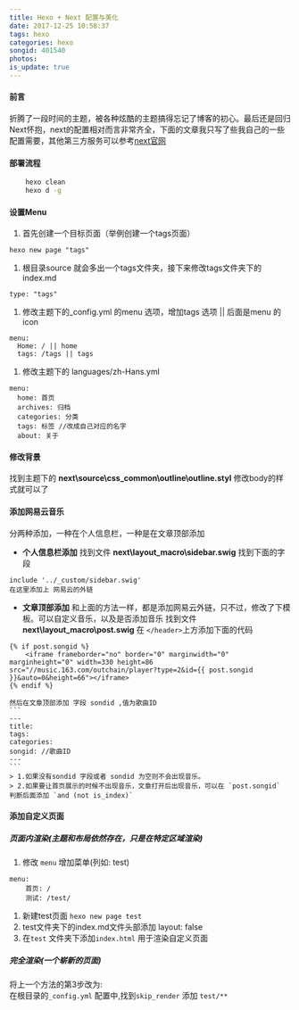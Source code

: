 ```yaml
---
title: Hexo + Next 配置与美化
date: 2017-12-25 10:58:37
tags: hexo
categories: hexo
songid: 401540
photos: 
is_update: true
---
```


#### 前言

折腾了一段时间的主题，被各种炫酷的主题搞得忘记了博客的初心。最后还是回归Next怀抱，next的配置相对而言非常齐全，下面的文章我只写了些我自己的一些配置需要，其他第三方服务可以参考[next官网](http://theme-next.iissnan.com/third-party-services.html)


<!-- more -->

#### 部署流程
```bash
    hexo clean
    hexo d -g
```
#### 设置Menu
1. 首先创建一个目标页面（举例创建一个tags页面）
```
hexo new page "tags"
```
1. 根目录source 就会多出一个tags文件夹，接下来修改tags文件夹下的index.md
```
type: "tags"
```
1. 修改主题下的_config.yml 的menu 选项，增加tags 选项 || 后面是menu 的 icon
```
menu:
  Home: / || home
  tags: /tags || tags
```
1. 修改主题下的 languages/zh-Hans.yml
```
menu:
  home: 首页
  archives: 归档
  categories: 分类
  tags: 标签 //改成自己对应的名字
  about: 关于
```
#### 修改背景
找到主题下的 **next\source\css\_common\outline\outline.styl** 修改body的样式就可以了

#### 添加网易云音乐
分两种添加，一种在个人信息栏，一种是在文章顶部添加
- **个人信息栏添加**
找到文件 **next\layout\_macro\sidebar.swig**  找到下面的字段
```
include '../_custom/sidebar.swig'
在这里添加上 网易云的外链
```
- **文章顶部添加**
和上面的方法一样，都是添加网易云外链，只不过，修改了下模板。可以自定义音乐，以及是否添加音乐
找到文件**next\layout\_macro\post.swig** 在 `</header>`上方添加下面的代码
```
{% if post.songid %}
    <iframe frameborder="no" border="0" marginwidth="0" marginheight="0" width=330 height=86 src="//music.163.com/outchain/player?type=2&id={{ post.songid }}&auto=0&height=66"></iframe>
{% endif %}
```
    然后在文章顶部添加 字段 sondid ,值为歌曲ID
    ```
    ---
    title: 
    tags: 
    categories: 
    songid: //歌曲ID
    ---
    ```
    > 1.如果没有sondid 字段或者 sondid 为空则不会出现音乐。
    > 2.如果要让首页展示的时候不出现音乐，文章打开后出现音乐，可以在 `post.songid` 判断后面添加 `and (not is_index)` 


#### 添加自定义页面

##### 页面内渲染(主题和布局依然存在，只是在特定区域渲染)
1. 修改 `menu` 增加菜单(列如: test)
```
menu:
    首页: /
    测试: /test/
```
1. 新建test页面 `hexo new page test`
1. test文件夹下的index.md文件头部添加 layout: false
1. 在`test` 文件夹下添加`index.html` 用于渲染自定义页面

##### 完全渲染(一个崭新的页面) 

将上一个方法的第3步改为:  
在根目录的`_config.yml` 配置中,找到`skip_render` 添加 `test/**`
